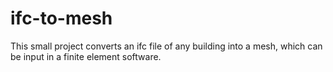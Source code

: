# ifc-to-mesh
This small project converts an ifc file of any building into a mesh, which can be input in a finite element software.
